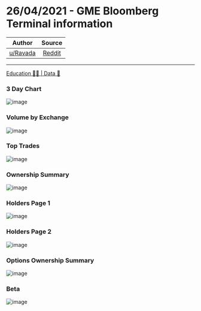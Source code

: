 26/04/2021 - GME Bloomberg Terminal information
===============================================

| Author      | Source | 
|  :----:     |    :----:   |        
| [u/Ravada](https://www.reddit.com/user/Ravada/) | [Reddit](https://www.reddit.com/r/Superstonk/comments/mz6y7v/26042021_gme_bloomberg_terminal_information/) |

---

[Education 👨‍🏫 | Data 🔢](https://www.reddit.com/r/Superstonk/search?q=flair_name%3A%22Education%20%F0%9F%91%A8%E2%80%8D%F0%9F%8F%AB%20%7C%20Data%20%F0%9F%94%A2%22&restrict_sr=1)

### 3 Day Chart 

![image](https://user-images.githubusercontent.com/82035192/127666769-071cfb74-78cf-4985-9d0a-2c6ac8934d98.png)

### Volume by Exchange

![image](https://user-images.githubusercontent.com/82035192/127666791-0227ef0f-c2cc-4b18-ad40-d13d21504883.png)

### Top Trades

![image](https://user-images.githubusercontent.com/82035192/127666805-89c2ba97-15bb-4d51-ad40-a9b922c64b9b.png)

### Ownership Summary

![image](https://user-images.githubusercontent.com/82035192/127666835-d2868287-cb2f-4e56-a30f-12a999fcc6fa.png)

### Holders Page 1

![image](https://user-images.githubusercontent.com/82035192/127666865-8f2bfe60-3bba-433e-830f-5fe450742aab.png)

### Holders Page 2

![image](https://user-images.githubusercontent.com/82035192/127666886-b31b51fb-d262-4bcf-a6fb-15a16cc5d0f0.png)

### Options Ownership Summary

![image](https://user-images.githubusercontent.com/82035192/127666899-89b715f9-6e20-4537-a8a1-47ac591b2477.png)

### Beta

![image](https://user-images.githubusercontent.com/82035192/127666948-83573cb1-d48b-4ba9-abfe-ac20d497df0b.png)
